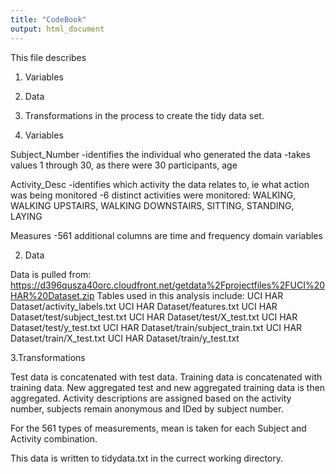 ```yaml
---
title: "CodeBook"
output: html_document
---
```


This file describes
1. Variables
2. Data
3. Transformations
in the process to create the tidy data set.


1. Variables

Subject_Number
-identifies the individual who generated the data
-takes values 1 through 30, as there were 30 participants, age

Activity_Desc
-identifies which activity the data relates to, ie what action was being monitored
-6 distinct activities were monitored: WALKING, WALKING UPSTAIRS, WALKING DOWNSTAIRS, SITTING, STANDING, LAYING

Measures
-561 additional columns are time and frequency domain variables


2. Data

Data is pulled from:
https://d396qusza40orc.cloudfront.net/getdata%2Fprojectfiles%2FUCI%20HAR%20Dataset.zip 
Tables used in this analysis include:
UCI HAR Dataset/activity_labels.txt
UCI HAR Dataset/features.txt
UCI HAR Dataset/test/subject_test.txt
UCI HAR Dataset/test/X_test.txt
UCI HAR Dataset/test/y_test.txt
UCI HAR Dataset/train/subject_train.txt
UCI HAR Dataset/train/X_test.txt
UCI HAR Dataset/train/y_test.txt


3.Transformations

Test data is concatenated with test data.
Training data is concatenated with training data.
New aggregated test and new aggregated training data is then aggregated.
Activity descriptions are assigned based on the activity number, 
subjects remain anonymous and IDed by subject number.

For the 561 types of measurements,
mean is taken for each Subject and Activity combination.

This data is written to tidydata.txt in the currect working directory.
